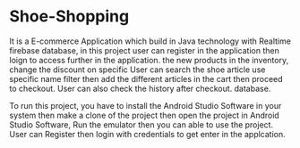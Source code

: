 # Shoe-Shopping

It is a E-commerce Application which build in Java technology with Realtime firebase database,
in this project user can register in the application then loign to access further in the application. 
the new products in the inventory, change the discount on specific User can search the shoe article use 
specific name filter then add the different articles in the cart then proceed to checkout. 
User can also check the history after checkout. database.

To run this project, you have to install the Android Studio Software in your system then make a clone of the project
then open the project in Android Studio Software, Run the emulator then you can able to use the project.
User can Register then login with credentials to get enter in the applcation.
